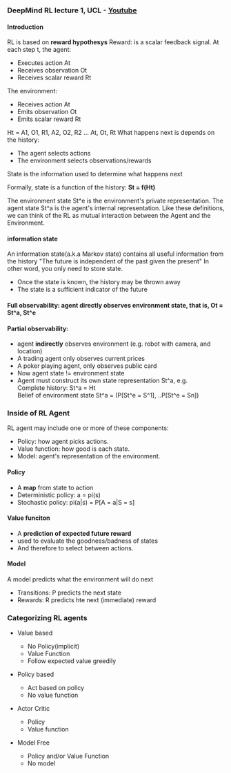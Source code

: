 ### DeepMind RL lecture 1, UCL - [Youtube](https://www.youtube.com/watch?v=2pWv7GOvuf0&list=PL7-jPKtc4r78-wCZcQn5IqyuWhBZ8fOxT&index=1)

#### Introduction

RL is based on **reward hypothesys**
Reward: is a scalar feedback signal.
At each step t, the agent:

-   Executes action At
-   Receives observation Ot
-   Receives scalar reward Rt

The environment:

-   Receives action At
-   Emits observation Ot
-   Emits scalar reward Rt

Ht = A1, O1, R1, A2, O2, R2 ... At, Ot, Rt
What happens next is depends on the history:

-   The agent selects actions
-   The environment selects observations/rewards

State is the information used to determine what happens next

Formally, state is a function of the history:
**St = f(Ht)**

The environment state St^e is the environment's private representation.
The agent state St^a is the agent's internal representation.
Like these definitions, we can think of the RL as mutual interaction between the Agent and the Environment.

#### information state

An information state(a.k.a Markov state) contains all useful information from the history
"The future is independent of the past given the present"
In other word, you only need to store state.

-   Once the state is known, the history may be thrown away
-   The state is a sufficient indicator of the future

#### Full observability: agent **directly** observes environment state, that is, Ot = St^a, St^e

#### Partial observability:

-   agent **indirectly** observes environment (e.g. robot with camera, and location)
-   A trading agent only observes current prices
-   A poker playing agent, only observes public card
-   Now agent state != environment state
-   Agent must construct its own state representation St^a, e.g.  
    Complete history: St^a = Ht  
    Belief of environment state St^a = (P[St^e = S^1], ..P[St^e = Sn])

### Inside of RL Agent

RL agent may include one or more of these components:

-   Policy: how agent picks actions.
-   Value function: how good is each state.
-   Model: agent's representation of the environment.

#### Policy

-   A **map** from state to action
-   Deterministic policy: a = pi(s)
-   Stochastic policy: pi(a|s) = P[A = a|S = s]

#### Value funciton

-   A **prediction of expected future reward**
-   used to evaluate the goodness/badness of states
-   And therefore to select between actions.

#### Model

A model predicts what the environment will do next

-   Transitions: P predicts the next state
-   Rewards: R predicts hte next (immediate) reward

### Categorizing RL agents

-   Value based

    -   No Policy(implicit)
    -   Value Function
    -   Follow expected value greedily

-   Policy based

    -   Act based on policy
    -   No value function

-   Actor Critic

    -   Policy
    -   Value function

-   Model Free
    -   Policy and/or Value Function
    -   No model
